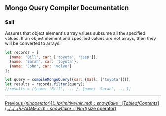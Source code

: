 ## Mongo Query Compiler Documentation

### $all

Assures that object element's array values subsume all the specified values. If
an object element and specified values are not arrays, then they will be 
converted to arrays.

```javascript
let records = [
  {name: 'Bill', car: ['toyota', 'jeep']},
  {name: 'Sarah', car: 'toyota'},
  {name: 'John', car: 'volvo'}
];

let query = compileMongoQuery({car: {$all: ['toyota']}});
let results = records.filter(query);
//results = [{name: 'Bill', ... }, {name: 'Sarah', ... }]
```

---

[Previous ($nin operator)](../primitive/nin.md) :snowflake: 
[Table of Contents](../../../README.md) :snowflake: 
[Next ($size operator)](./size.md)
